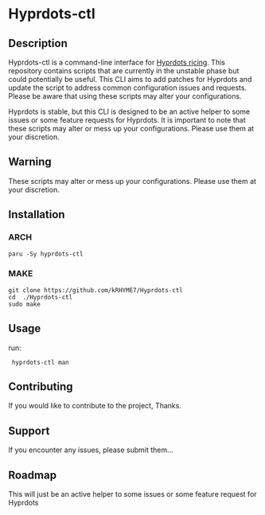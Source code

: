 # Hyprdots-ctl

## Description

Hyprdots-ctl is a command-line interface for [Hyprdots ricing](https://github.com/prasanthrangan/hyprdots). This repository contains scripts that are currently in the unstable phase but could potentially be useful. This CLI aims to add patches for Hyprdots and update the script to address common configuration issues and requests. Please be aware that using these scripts may alter your configurations.

Hyprdots is stable, but this CLI is designed to be an active helper to some issues or some feature requests for Hyprdots. It is important to note that these scripts may alter or mess up your configurations. Please use them at your discretion.

## Warning

These scripts may alter or mess up your configurations. Please use them at your discretion.

## Installation

### ARCH
```
paru -Sy hyprdots-ctl
```
### MAKE
```
git clone https://github.com/kRHYME7/Hyprdots-ctl
cd  ./Hyprdots-ctl
sudo make
```

## Usage

run: 

``` hyprdots-ctl man```

## Contributing

If you would like to contribute to the project, Thanks.

## Support

If you encounter any issues, please submit them...

## Roadmap

This will just be an active helper to some issues or some feature request for Hyprdots

